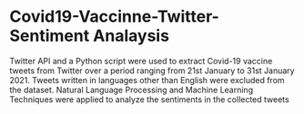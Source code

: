 # Covid19-Vaccinne-Twitter-Sentiment Analaysis
Twitter API and a Python script were used to extract Covid-19 vaccine tweets from Twitter over a period ranging from 21st January to 31st January 2021. Tweets written in languages other than English were excluded from the dataset. Natural Language Processing and Machine Learning Techniques were applied to analyze the sentiments in the collected tweets

